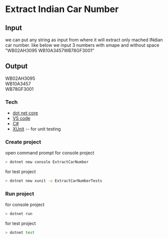 # Extract Indian Car Number
## Input
we can put any string as input from where it will extract only mached INdian car number. like below we input 3 numbers with smape and without space
"WB02AH3095 WB10A3457WB78GF3001"

## Output
WB02AH3095 <br>
WB10A3457 <br>
WB78GF3001 <br>
### Tech

* [dot net core]
* [VS code]
* [C#]
* [XUnit](https://docs.microsoft.com/en-us/dotnet/core/testing/unit-testing-with-dotnet-test) -- for unit testing

### Create project
open command prompt
for console project
```sh
> dotnet new console ExtractCarNumber
```
for test project
```sh
> dotnet new xunit -o ExtractCarNumberTests
```
### Run project
for console project
```sh
> dotnet run
```
for test project
```sh
> dotnet test
```
   [dot net core]: <https://dotnet.microsoft.com/download>
   [VS code]: <https://code.visualstudio.com/download>
   [C#]: <https://docs.microsoft.com/en-us/dotnet/csharp/>
